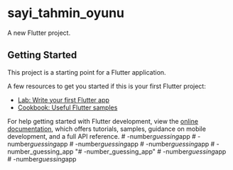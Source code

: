 # sayi_tahmin_oyunu

A new Flutter project.

## Getting Started

This project is a starting point for a Flutter application.

A few resources to get you started if this is your first Flutter project:

- [Lab: Write your first Flutter app](https://docs.flutter.dev/get-started/codelab)
- [Cookbook: Useful Flutter samples](https://docs.flutter.dev/cookbook)

For help getting started with Flutter development, view the
[online documentation](https://docs.flutter.dev/), which offers tutorials,
samples, guidance on mobile development, and a full API reference.
#   - n u m b e r _ g u e s s i n g _ a p p  
 #   - n u m b e r _ g u e s s i n g _ a p p  
 #   - n u m b e r _ g u e s s i n g _ a p p  
 #   - n u m b e r _ g u e s s i n g _ a p p  
 # -number_guessing_app
"# -number_guessing_app" 
#   - n u m b e r _ g u e s s i n g _ a p p  
 #   - n u m b e r _ g u e s s i n g _ a p p  
 